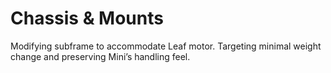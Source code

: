 # Chassis & Mounts

Modifying subframe to accommodate Leaf motor. Targeting minimal weight change and preserving Mini’s handling feel.